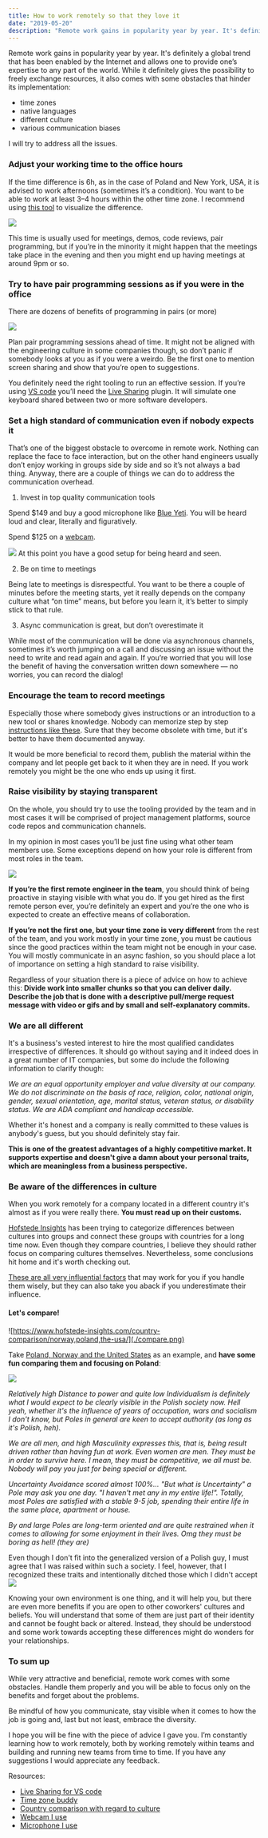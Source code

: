 ```yaml
---
title: How to work remotely so that they love it
date: "2019-05-20"
description: "Remote work gains in popularity year by year. It's definitely a global trend that has been enabled by the Internet and allows one to provide one’s expertise to any part of the world."
---
```


Remote work gains in popularity year by year. It's definitely a global trend that has been enabled by the Internet and allows one to provide one’s expertise to any part of the world. While it definitely gives the possibility to freely exchange resources, it also comes with some obstacles that hinder its implementation:
* time zones
* native languages
* different culture
* various communication biases

I will try to address all the issues.

### Adjust your working time to the office hours

If the time difference is 6h, as in the case of Poland and New York, USA, it is advised to work afternoons (sometimes it’s a condition). You want to be able to work at least 3–4 hours within the other time zone. I recommend using [this tool](https://www.worldtimebuddy.com/) to visualize the difference.

![](./timeZones.png)

This time is usually used for meetings, demos, code reviews, pair programming, but if you’re in the minority it might happen that the meetings take place in the evening and then you might end up having meetings at around 9pm or so.

### Try to have pair programming sessions as if you were in the office

There are dozens of benefits of programming in pairs (or more)

![](./pairProgramming.png)

Plan pair programming sessions ahead of time. It might not be aligned with the engineering culture in some companies though, so don’t panic if somebody looks at you as if you were a weirdo. Be the first one to mention screen sharing and show that you’re open to suggestions. 

You definitely need the right tooling to run an effective session. If you’re using [VS code](https://code.visualstudio.com/) you’ll need the [Live Sharing](https://visualstudio.microsoft.com/services/live-share) plugin. It will simulate one keyboard shared between two or more software developers.

### Set a high standard of communication even if nobody expects it

That’s one of the biggest obstacle to overcome in remote work. Nothing can replace the face to face interaction, but on the other hand engineers usually don’t enjoy working in groups side by side and so it’s not always a bad thing. Anyway, there are a couple of things we can do to address the communication overhead.

1.  Invest in top quality communication tools

Spend $149 and buy a good microphone like [Blue Yeti](https://www.amazon.com/Blue-Yeti-USB-Microphone-Silver/dp/B002VA464S). You will be heard loud and clear, literally and figuratively. 

Spend $125 on a [webcam](https://www.logitech.com/en-us/product/c930e-webcam). 

![](./mic.jpg)
At this point you have a good setup for being heard and seen.

2. Be on time to meetings

Being late to meetings is disrespectful. You want to be there a couple of minutes before the meeting starts, yet it really depends on the company culture what “on time” means, but before you learn it, it’s better to simply stick to that rule. 

3. Async communication is great, but don’t overestimate it

While most of the communication will be done via asynchronous channels, sometimes it’s worth jumping on a call and discussing an issue without the need to write and read again and again. If you’re worried that you will lose the benefit of having the conversation written down somewhere — no worries, you can record the dialog!

### Encourage the team to record meetings

Especially those where somebody gives instructions or an introduction to a new tool or shares knowledge. Nobody can memorize step by step [instructions like these](https://youtu.be/Xh2nnjttOwo). Sure that they become obsolete with time, but it's better to have them documented anyway.

It would be more beneficial to record them, publish the material within the company and let people get back to it when they are in need. If you work remotely you might be the one who ends up using it first.

### Raise visibility by staying transparent 

On the whole, you should try to use the tooling provided by the team and in most cases it will be comprised of project management platforms, source code repos and communication channels.

In my opinion in most cases you’ll be just fine using what other team members use. Some exceptions depend on how your role is different from most roles in the team.

[![](http://tomj.github.io/images/2014-09-25-git-interactive-rebasing-aka-rebasin/pre_squash.png)](http://tomj.github.io/2014/09/25/git-interactive-rebasing-aka-rebasin.html)

**If you’re the first remote engineer in the team**, you should think of being proactive in staying visible with what you do. If you get hired as the first remote person ever, you’re definitely an expert and you’re the one who is expected to create an effective means of collaboration.

**If you’re not the first one, but your time zone is very different** from the rest of the team, and you work mostly in your time zone, you must be cautious since the good practices within the team might not be enough in your case. You will mostly communicate in an async fashion, so you should place a lot of importance on setting a high standard to raise visibility. 

Regardless of your situation there is a piece of advice on how to achieve this:
**Divide work into smaller chunks so that you can deliver daily. Describe the job that is done with a descriptive pull/merge request message with video or gifs and by small and self-explanatory commits.**

### We are all different 

It's a business's vested interest to hire the most qualified candidates irrespective of differences. It should go without saying and it indeed does in a great number of IT companies, but some do include the following information to clarify though:    

*We are an equal opportunity employer and value diversity at our company. We do not discriminate on the basis of race, religion, color, national origin, gender, sexual orientation, age, marital status, veteran status, or disability status. We are ADA compliant and handicap accessible.*

Whether it's honest and a company is really committed to these values is anybody's guess, but you should definitely stay fair. 

**This is one of the greatest advantages of a highly competitive market. It supports expertise and doesn't give a damn about your personal traits, which are meaningless from a business perspective.**

### Be aware of the differences in culture

When you work remotely for a company located in a different country it's almost as if you were really there. **You must read up on their customs.** 

[Hofstede Insights](https://www.hofstede-insights.com/product/compare-countries/) has been trying to categorize differences between cultures into groups and connect these groups with countries for a long time now. Even though they compare countries, I believe they should rather focus on comparing cultures themselves. Nevertheless, some conclusions hit home and it's worth checking out. 

[These are all very influential factors](https://www.hofstede-insights.com/models/national-culture/) that may work for you if you handle them wisely, but they can also take you aback if you underestimate their influence. 

#### Let's compare!
![https://www.hofstede-insights.com/country-comparison/norway,poland,the-usa/](./compare.png)

Take [Poland, Norway and the United States](https://www.hofstede-insights.com/country-comparison/norway,poland,the-usa/) as an example, and **have some fun comparing them and focusing on Poland**:

![](./fun.gif)

*Relatively high Distance to power and quite low Individualism is definitely what I would expect to be clearly visible in the Polish society now. Hell yeah, whether it's the influence of years of occupation, wars and socialism I don't know, but Poles in general are keen to accept authority (as long as it's Polish, heh).*

*We are all men, and high Masculinity expresses this, that is, being result driven rather than having fun at work. Even women are men. They must be in order to survive here. I mean, they must be competitive, we all must be. Nobody will pay you just for being special or different.*

*Uncertainty Avoidance scored almost 100%... "But what is Uncertainty" a Pole may ask you one day. "I haven't met any in my entire life!". Totally, most Poles are satisfied with a stable 9-5 job, spending their entire life in the same place, apartment or house.*

*By and large Poles are long-term oriented and are quite restrained when it comes to allowing for some enjoyment in their lives. Omg they must be boring as hell! (they are)*

Even though I don't fit into the generalized version of a Polish guy, I must agree that I was raised within such a society. I feel, however, that I recognized these traits and intentionally ditched those which I didn't accept
![](./chart.png)
 
 Knowing your own environment is one thing, and it will help you, but there are even more benefits if you are open to other coworkers' cultures and beliefs. You will understand that some of them are just part of their identity and cannot be fought back or altered. Instead, they should be understood and some work towards accepting these differences might do wonders for your relationships.

### To sum up

While very attractive and beneficial, remote work comes with some obstacles. Handle them properly and you will be able to focus only on the benefits and forget about the problems. 

Be mindful of how you communicate, stay visible when it comes to how the job is going and, last but not least, embrace the diversity.

I hope you will be fine with the piece of advice I gave you. I’m constantly learning how to work remotely, both by working remotely within teams and building and running new teams from time to time. If you have any suggestions I would appreciate any feedback. 

Resources:
- [Live Sharing for VS code](https://visualstudio.microsoft.com/services/live-share)
- [Time zone buddy](https://www.worldtimebuddy.com/)
- [Country comparison with regard to culture](https://www.hofstede-insights.com/country-comparison)
- [Webcam I use](https://www.logitech.com/en-us/product/c930e-webcam)
- [Microphone I use](https://www.amazon.com/Blue-Yeti-USB-Microphone-Silver/dp/B002VA464S)